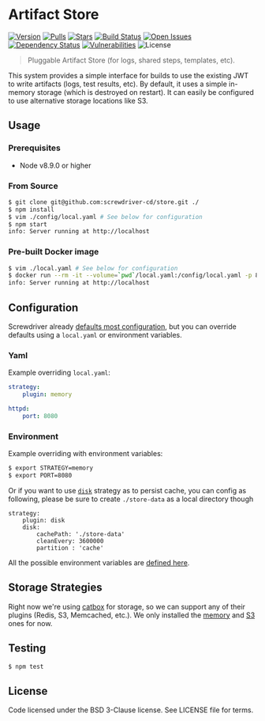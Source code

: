 # Artifact Store
[![Version][npm-image]][npm-url] [![Pulls][docker-pulls]][docker-url] [![Stars][docker-stars]][docker-url] [![Build Status][status-image]][status-url] [![Open Issues][issues-image]][issues-url] [![Dependency Status][daviddm-image]][daviddm-url] [![Vulnerabilities][vul-image]][vul-url] ![License][license-image]

> Pluggable Artifact Store (for logs, shared steps, templates, etc).

This system provides a simple interface for builds to use the existing JWT to write artifacts (logs,
test results, etc).  By default, it uses a simple in-memory storage (which is destroyed on restart).
It can easily be configured to use alternative storage locations like S3.

## Usage

### Prerequisites

- Node v8.9.0 or higher

### From Source

```bash
$ git clone git@github.com:screwdriver-cd/store.git ./
$ npm install
$ vim ./config/local.yaml # See below for configuration
$ npm start
info: Server running at http://localhost
```

### Pre-built Docker image

```bash
$ vim ./local.yaml # See below for configuration
$ docker run --rm -it --volume=`pwd`/local.yaml:/config/local.yaml -p 8080 screwdrivercd/store:latest
info: Server running at http://localhost
```

## Configuration

Screwdriver already [defaults most configuration](config/default.yaml), but you can override defaults using a `local.yaml` or environment variables.

### Yaml

Example overriding `local.yaml`:

```yaml
strategy:
    plugin: memory

httpd:
    port: 8080
```

### Environment

Example overriding with environment variables:

```bash
$ export STRATEGY=memory
$ export PORT=8080
```

Or if you want to use [`disk`](https://github.com/mirusresearch/catbox-disk) strategy as to persist cache, you can config as following, please be sure to create `./store-data` as a local directory though

```
strategy:
    plugin: disk
    disk:
        cachePath: './store-data'
        cleanEvery: 3600000
        partition : 'cache'
```

All the possible environment variables are [defined here](config/custom-environment-variables.yaml).

## Storage Strategies

Right now we're using [catbox](https://github.com/hapijs/catbox) for storage, so we can support any of their plugins (Redis, S3, Memcached, etc.).  We only installed the [memory](https://github.com/hapijs/catbox-memory) and [S3](https://github.com/fhemberger/catbox-s3) ones for now.

## Testing

```bash
$ npm test
```

## License

Code licensed under the BSD 3-Clause license. See LICENSE file for terms.

[npm-image]: https://img.shields.io/npm/v/screwdriver-store.svg
[npm-url]: https://npmjs.org/package/screwdriver-store
[vul-image]: https://snyk.io/test/github/screwdriver-cd/store.git/badge.svg
[vul-url]: https://snyk.io/test/github/screwdriver-cd/store.git
[docker-pulls]: https://img.shields.io/docker/pulls/screwdrivercd/store.svg
[docker-stars]: https://img.shields.io/docker/stars/screwdrivercd/store.svg
[docker-url]: https://hub.docker.com/r/screwdrivercd/store/
[license-image]: https://img.shields.io/npm/l/screwdriver-store.svg
[issues-image]: https://img.shields.io/github/issues/screwdriver-cd/screwdriver.svg
[issues-url]: https://github.com/screwdriver-cd/screwdriver/issues
[status-image]: https://cd.screwdriver.cd/pipelines/24/badge
[status-url]: https://cd.screwdriver.cd/pipelines/24
[daviddm-image]: https://david-dm.org/screwdriver-cd/store.svg?theme=shields.io
[daviddm-url]: https://david-dm.org/screwdriver-cd/store
